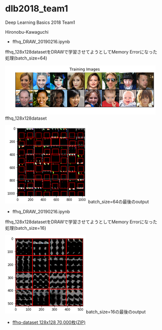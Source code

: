 # dlb2018_team1
Deep Learning Basics 2018 Team1

Hironobu-Kawaguchi

- ffhq_DRAW_20190216.ipynb

ffhq_128x128datasetをDRAWで学習させてようとしてMemory Errorになった処理(batch_size=64)

![ffhq_128x128dataset](image/output_11_1.png)ffhq_128x128dataset

![batch_size=64の最後のoutput](image/output_29_10.png)batch_size=64の最後のoutput

- ffhq_DRAW_20190216.ipynb

ffhq_128x128datasetをDRAWで学習させてようとしてMemory Errorになった処理(batch_size=16)

![batch_size=16の最後のoutput](image/output_25_2568.png)batch_size=16の最後のoutput


- [ffhq-dataset 128x128 70,000枚(ZIP)](https://1drv.ms/u/s!AvHteFLdGh-Dk6ADkTBKk1ngn7unDw)
